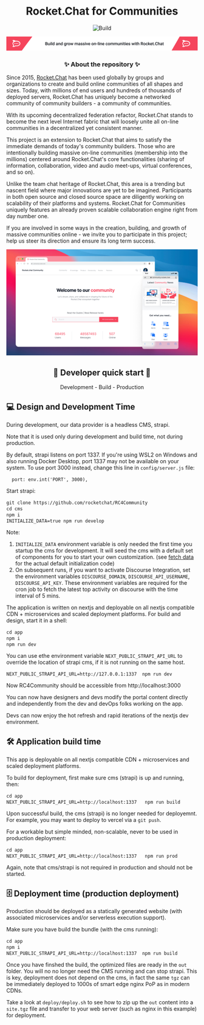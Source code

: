 <h1 align='center'>Rocket.Chat for Communities </h1>
<p align='center'><img src="https://github.com/Rocket.Chat/RC4Community/actions/workflows/build_and_test.yml/badge.svg" alt="Build"></p>

![build and grow massive online communities with rocket.chat](./assets/readme-banner.png)

<h3 align='center'>✨ About the repository ✨</h3>


Since 2015, [Rocket.Chat](https://rocket.chat) has been used globally by groups and organizations to create and build online communities of all shapes and sizes.    Today, with millions of end users and hundreds of thousands of deployed servers,  Rocket.Chat has uniquely become a networked community of community builders - a community of communities.   

With its upcoming decentralized federation refactor,   Rocket.Chat stands to become the next level Internet fabric that will loosely unite all on-line communities in a decentralized yet consistent manner.

This project is an extension to Rocket.Chat that aims to satisfy the immediate demands of today's community builders.   Those who are intentionally building massive on-line communities (membership into the millions) centered around Rocket.Chat's core functionalities  (sharing of information, collaboration,  video and audio meet-ups, virtual conferences, and so on).  

Unlike the team chat heritage of Rocket.Chat, this area is a trending but nascent field where major innovations are yet to be imagined. Participants in both open source and closed source space are diligently working on scalability of their platforms and systems.   Rocket.Chat for Communities uniquely features an already proven scalable collaboration engine right from day number one.

If you are involved in some ways in the creation, building, and growth of massive communities online - we invite you to participate in this project; help us steer its direction and ensure its long term success. 

![build and grow massive online communities with rocket.chat](./assets/readme-hero.png)

<h2 align='center'>🚀 Developer quick start 🚀</h2>
<p align='center'> Development - Build - Production </p>


## 💻 Design and Development Time

During development, our data provider is a headless CMS, strapi.  

Note that it is used only during development and build time, not during production.


By default, strapi listens on port 1337.   If you're using WSL2 on Windows and also running Docker Desktop,  port 1337 may not be available on your system.   To use port 3000 instead,  change this line in  `config/server.js` file:

```
  port: env.int('PORT', 3000),
```

Start strapi: 

```
git clone https://github.com/rocketchat/RC4Community
cd cms
npm i
INITIALIZE_DATA=true npm run develop
```

Note:
1. `INITIALIZE_DATA` environment variable is only needed the first time you startup the cms for development.   It will seed the cms with a default set of components for you to start your own customization.  (see [fetch data](https://github.com/RonLek/RC4Community/blob/master/cms/config/functions/fetchData.js)  for the actual default initialization code)
2. On subsequent runs, if you want to activate Discourse Integration, set the environment variables `DISCOURSE_DOMAIN`, `DISCOURSE_API_USERNAME`, `DISCOURSE_API_KEY`.  These  environment variables are required for the cron job to fetch the latest top activity on discourse with the time interval of 5 mins.

 
The application is written on nextjs and deployable on all nextjs compatible CDN + microservices and scaled deployment platforms. For build and design, start it in a shell:

```
cd app
npm i
npm run dev
```
You can use ethe environment variable `NEXT_PUBLIC_STRAPI_API_URL` to override the location of strapi cms, if it is not running on the same host.

```
NEXT_PUBLIC_STRAPI_API_URL=http://127.0.0.1:1337  npm run dev
```


Now RC4Community should be accessible from http://localhost:3000

You can now have designers and devs modify the portal content directly and independently from the dev and devOps folks working on the app.

Devs can now enjoy the hot refresh and rapid iterations of the nextjs dev environment.


## 🛠  Application build time

This app is deployable on all nextjs compatible CDN + microservices and scaled deployment platforms. 

To build for deployment, first make sure cms (strapi) is up and running, then:
```
cd app
NEXT_PUBLIC_STRAPI_API_URL=http://localhost:1337   npm run build
```

Upon successful build, the cms (strapi) is no longer needed for deployemnt.  For example, you may want to deploy to vercel via a `git push`.

For a workable but simple minded, non-scalable, never to be used in production deployment:

```
cd app
NEXT_PUBLIC_STRAPI_API_URL=http://localhost:1337   npm run prod
```

Again, note that cms/strapi is not required in production and should not be started.


## 🗄 Deployment time  (production deployment)

Production should be deployed as a statically generated website (with associated microservices and/or serverless execution support).

Make sure you have build the bundle  (with the cms running):

```
cd app
npm i
NEXT_PUBLIC_STRAPI_API_URL=http://localhost:1337  npm run build
```

Once you have finshed the build,  the optimized files are ready in the `out` folder.  You will no no longer need the CMS running and can stop strapi.  This is key, deployment does not depend on the cms, in fact the same `tgz` can be immediately deployed to 1000s of smart edge nginx PoP as in modern CDNs.

Take a look at `deploy/deploy.sh` to see how to zip up the `out` content into a `site.tgz` file and transfer to your web server  (such as nginx in this example) for deployment.
